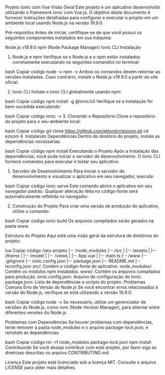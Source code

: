 Projeto Ionic com Vue
Visão Geral
Este projeto é um aplicativo desenvolvido utilizando o framework Ionic com Vue.js. O objetivo deste documento é fornecer instruções detalhadas para configurar e executar o projeto em um ambiente local usando Node.js na versão 19.9.0.

Pré-requisitos
Antes de iniciar, certifique-se de que você possui os seguintes componentes instalados em sua máquina:

Node.js v19.9.0
npm (Node Package Manager)
Ionic CLI
Instalação
1. Node.js e npm
Verifique se o Node.js e o npm estão instalados corretamente executando os seguintes comandos no terminal:

bash
Copiar código
node -v
npm -v
Ambos os comandos devem retornar as versões instaladas. Caso contrário, instale o Node.js v19.9.0 a partir do site oficial.

2. Ionic CLI
Instale o Ionic CLI globalmente usando npm:

bash
Copiar código
npm install -g @ionic/cli
Verifique se a instalação foi bem-sucedida executando:

bash
Copiar código
ionic -v
3. Clonando o Repositório
Clone o repositório do projeto para o seu ambiente local:

bash
Copiar código
git clone https://github.com/eltondcr/ezoom.git
cd ezoom
4. Instalando Dependências
Dentro do diretório do projeto, instale as dependências necessárias:

bash
Copiar código
npm install
Executando o Projeto
Após a instalação das dependências, você pode iniciar o servidor de desenvolvimento. O Ionic CLI fornece comandos para executar e testar seu aplicativo.

1. Servidor de Desenvolvimento
Para iniciar o servidor de desenvolvimento e visualizar o aplicativo em seu navegador, execute:

bash
Copiar código
ionic serve
Este comando abrirá o aplicativo em seu navegador padrão. Qualquer alteração feita no código-fonte será automaticamente refletida no navegador.

2. Construção do Projeto
Para criar uma versão de produção do aplicativo, utilize o comando:

bash
Copiar código
ionic build
Os arquivos compilados serão gerados na pasta www.

Estrutura do Projeto
Aqui está uma visão geral da estrutura de diretórios do projeto:

lua
Copiar código
/seu-projeto
|-- /node_modules
|-- /src
|   |-- /assets
|   |-- /theme
|   |-- /model
|   |-- /views
|   |-- App.vue
|   |-- main.ts
|-- /www
|-- .gitignore
|-- ionic.config.json
|-- package.json
|-- README.md
|-- tsconfig.json
src/: Contém o código-fonte do aplicativo.
node_modules/: Contém os módulos npm instalados.
www/: Contém os arquivos compilados para produção.
ionic.config.json: Arquivo de configuração do Ionic.
package.json: Lista de dependências e scripts do projeto.
Problemas Comuns
Erro de Versão do Node.js
Se você encontrar erros relacionados à versão do Node.js, verifique se está utilizando a versão 19.9.0:

bash
Copiar código
node -v
Se necessário, utilize um gerenciador de versões do Node.js, como nvm (Node Version Manager), para alternar entre diferentes versões do Node.js.

Problemas com Dependências
Se houver problemas com dependências, tente remover a pasta node_modules e o arquivo package-lock.json, e reinstale as dependências:

bash
Copiar código
rm -rf node_modules package-lock.json
npm install
Contribuindo
Se você deseja contribuir com este projeto, por favor siga as diretrizes descritas no arquivo CONTRIBUTING.md.

Licença
Este projeto está licenciado sob a licença MIT. Consulte o arquivo LICENSE para obter mais detalhes.